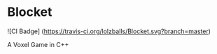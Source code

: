 Blocket
=======

![CI Badge]
(https://travis-ci.org/lolzballs/Blocket.svg?branch=master)

A Voxel Game in C++
